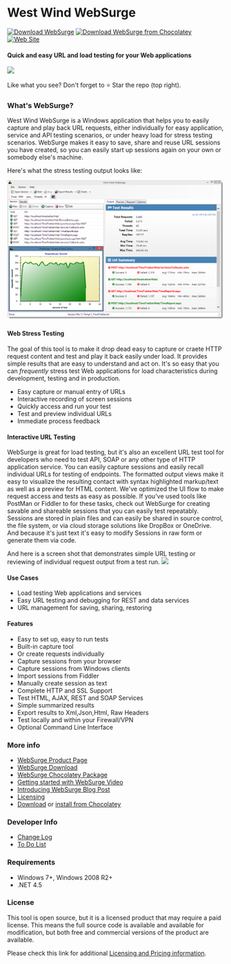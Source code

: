 ﻿# West Wind WebSurge
[![Download WebSurge](https://img.shields.io/badge/WebSurge-Installer-blue.svg)](https://websurge.west-wind.com/download.aspx)
[![Download WebSurge from Chocolatey](https://img.shields.io/chocolatey/dt/westwindwebsurge.svg)](https://chocolatey.org/packages/WestwindWebSurge)
[![Web Site](https://img.shields.io/badge/WebSurge-WebSite-blue.svg)](https://websurge.west-wind.com)

#### Quick and easy URL and load testing for your Web applications

<img src="http://websurge.west-wind.com/images/websurgelogo.png" height="220"  /> 

Like what you see? Don't forget to :star: Star the repo (top right).

### What's WebSurge?
West Wind WebSurge is a Windows application that helps you to easily capture and play back URL requests, either individually for easy application, service and API testing scenarios, or under heavy load for stress testing scenarios. WebSurge makes it easy to save, share and reuse URL sessions you have created, so you can easily start up sessions again on your own or somebody else's machine. 

Here's what the stress testing output looks like:

![](Screenshot.png)

#### Web Stress Testing
The goal of this tool is to make it drop dead easy to capture or craete HTTP request content and test and play it back easily under load. It provides simple results that are easy to understand and act on. It's so easy that you can *frequently* stress test Web applications for load  characteristics during development, testing and in production.

* Easy capture or manual entry of URLs
* Interactive recording of screen sessions
* Quickly access and run your test
* Test and preview individual URLs 
* Immediate process feedback

#### Interactive URL Testing
WebSurge is great for load testing, but it's also an excellent URL test tool for developers who need to test API, SOAP or any other type of HTTP application service. You can easily capture sessions and easily recall individual URLs for testing of endpoints. The formatted output views make it easy to visualize the resulting contact with syntax highlighted markup/text as well as a preview for HTML content. We've optimized the UI flow to make request access and tests as easy as possible.  If you've used tools like PostMan or Fiddler to for these tasks, check out WebSurge for creating savable and shareable sessions that you can easily test repeatably. Sessions are stored in plain files and can easily be shared in source control, the file system, or via cloud storage solutions like DropBox or OneDrive. And because it's just text it's easy to modify Sessions in raw form or generate them via code.


And here is a screen shot that demonstrates simple URL testing or reviewing
of individual request output from a test run.
<img src="https://websurge.west-wind.com/Images/WebSurge_RequestDisplay.png" />

#### Use Cases

* Load testing Web applications and services
* Easy URL testing and debugging for REST and data services
* URL management for saving, sharing, restoring

#### Features

* Easy to set up, easy to run tests
* Built-in capture tool
* Or create requests individually
* Capture sessions from your browser
* Capture sessions from Windows clients
* Import sessions from Fiddler
* Manually create session as text
* Complete HTTP and SSL Support
* Test HTML, AJAX, REST and SOAP Services
* Simple summarized results
* Export results to Xml,Json,Html, Raw Headers
* Test locally and within your Firewall/VPN
* Optional Command Line Interface


### More info
* [WebSurge Product Page](https://websurge.west-wind.com/)
* [WebSurge Download](https://websurge.west-wind.com/download.aspx)
* [WebSurge Chocolatey Package](https://chocolatey.org/packages/WestwindWebSurge)
* [Getting started with WebSurge Video](http://youtu.be/O5J8mDfVZH8)
* [Introducing WebSurge Blog Post](http://weblog.west-wind.com/posts/2014/Jul/15/West-Wind-WebSurge-an-easy-way-to-Load-Test-Web-Applications)
* [Licensing](http://west-wind.com/websurge/pricing.aspx)
* [Download](http://www.west-wind.com/files/WebSurgeSetup.zip) or
  [install from Chocolatey](http://chocolatey.org/packages/WestwindWebSurge)

### Developer Info

* [Change Log](ChangeLog.md)
* [To Do List](ToDo.md)

### Requirements

* Windows 7+, Windows 2008 R2+
* .NET 4.5

### License

This tool is open source, but it is a licensed product that may require a paid license.  This means the full source code is available and available for modification, but both free and commercial versions of the product are available.

Please check this link for additional
[Licensing and Pricing information](http://west-wind.com/websurge/pricing.aspx).
